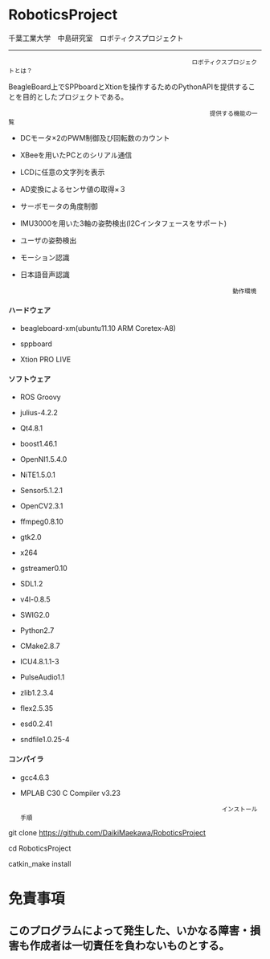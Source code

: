 RoboticsProject
==========

千葉工業大学　中島研究室　ロボティクスプロジェクト

--------------------------------------------------
                                                       ロボティクスプロジェクトとは？
                                                       
BeagleBoard上でSPPboardとXtionを操作するためのPythonAPIを提供することを目的としたプロジェクトである。
 
                                                       　　　提供する機能の一覧
 - DCモータ×2のPWM制御及び回転数のカウント
 - XBeeを用いたPCとのシリアル通信
 - LCDに任意の文字列を表示
 - AD変換によるセンサ値の取得×３
 - サーボモータの角度制御
 - IMU3000を用いた3軸の姿勢検出(I2Cインタフェースをサポート)
 - ユーザの姿勢検出
 - モーション認識
 - 日本語音声認識
 
                                                                  動作環境



#### ハードウェア

 - beagleboard-xm(ubuntu11.10 ARM Coretex-A8)

 - sppboard

 - Xtion PRO LIVE

#### ソフトウェア

 - ROS Groovy

 - julius-4.2.2

 - Qt4.8.1
 
 - boost1.46.1

 - OpenNI1.5.4.0

 - NiTE1.5.0.1

 - Sensor5.1.2.1

 - OpenCV2.3.1

 - ffmpeg0.8.10

 - gtk2.0

 - x264

 - gstreamer0.10

 - SDL1.2

 - v4l-0.8.5

 - SWIG2.0

 - Python2.7

 - CMake2.8.7

 - ICU4.8.1.1-3

 - PulseAudio1.1

 - zlib1.2.3.4

 - flex2.5.35

 - esd0.2.41

 - sndfile1.0.25-4

#### コンパイラ

 - gcc4.6.3

 - MPLAB C30 C Compiler v3.23

                                                               インストール手順

git clone https://github.com/DaikiMaekawa/RoboticsProject

cd RoboticsProject

catkin_make install

免責事項
=====

このプログラムによって発生した、いかなる障害・損害も作成者は一切責任を負わないものとする。
---------------------------------------------------
